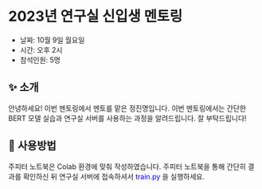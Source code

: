 # 2023년 연구실 신입생 멘토링
- 날짜: 10월 9일 월요일
- 시간: 오후 2시
- 참석인원: 5명

## ✨ 소개
안녕하세요!
이번 멘토링에서 멘토를 맡은 정진명입니다.
이번 멘토링에서는 간단한 BERT 모델 실습과
연구실 서버를 사용하는 과정을 알려드립니다.
잘 부탁드립니다!
<br>
## 📐 사용방법
주피터 노트북은 Colab 환경에 맞춰 작성하였습니다.
주피터 노트북을 통해 간단히 결과를 확인하신 뒤
연구실 서버에 접속하셔서 <span style="color:blue"> train.py </span>을 실행하세요.
